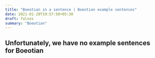 ```yaml
---
title: "Boeotian in a sentence | Boeotian example sentences"
date: 2021-01-20T19:57:50+05:30
draft: falses
summary: "Boeotian"
---
```

## Unfortunately, we have no example sentences for Boeotian                 
